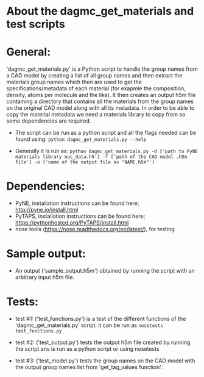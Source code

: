 About the dagmc_get_materials and test scripts
====
# General:
'dagmc_get_materials.py' is a Python script to handle the group names from a CAD model by creating a list of all group names and then extract the materials group names which then are used to get the specifications/metadata of each material (for exapmle the composition, density, atoms per molecule and the like). It then creates an output h5m file containing a directory that contains all the materials from the group names on the original CAD model along with all its metadata. In order to be able to copy the material metadata we need a materials library to copy from so some dependencies are required.
- The script can be run as a python script and all the flags needed can be found using:
  ```python dagmc_get_materials.py --help```

- Generally it is run as:
  ```python dagmc_get_materials.py -d ['path to PyNE materials library nuc_data.h5'] -f ['path of the CAD model .h5m file'] -o ['name of the output file as "NAME.h5m"']```


# Dependencies:
- PyNE, installation instructions can be found here; http://pyne.io/install.html
- PyTAPS, installation instructions can be found here; https://pythonhosted.org/PyTAPS/install.html
- nose tools (https://nose.readthedocs.org/en/latest/), for testing

# Sample output:
-  An output ('sample_output.h5m') obtained by running the script with an arbitrary input h5m file. 
  

# Tests:
- test #1: ('test_functions.py') is a test of the different functions of the 'dagmc_get_materials.py' script. it can be run as ```nosetests test_functions.py```

- test #2:
('test_output.py') tests the output h5m file created by running the script ans is run as a python script or using nosetests 

- test #3:
('test\_model.py') tests the group names on the CAD model with the output group names list from 'get\_tag\_values function'.
 
